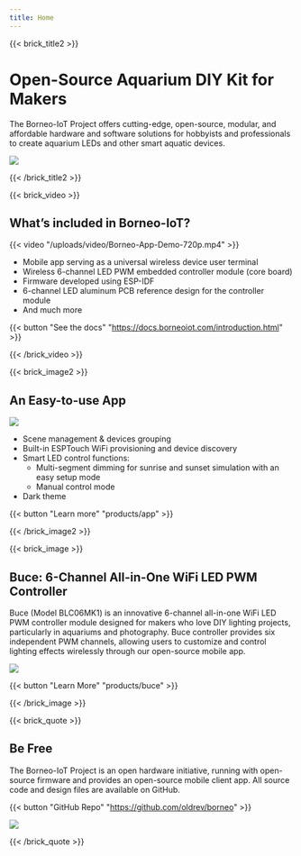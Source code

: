 ```yaml
---
title: Home
---
```


{{< brick_title2 >}}
# Open-Source Aquarium DIY Kit for Makers

The Borneo-IoT Project offers cutting-edge, open-source, modular, and affordable hardware and software solutions for hobbyists and professionals to create aquarium LEDs and other smart aquatic devices.

![](/uploads/photos/home/hero.jpg)

{{< /brick_title2 >}}

{{< brick_video >}}

## What’s included in Borneo-IoT?

{{< video "/uploads/video/Borneo-App-Demo-720p.mp4" >}}

- Mobile app serving as a universal wireless device user terminal
- Wireless 6-channel LED PWM embedded controller module (core board)
- Firmware developed using ESP-IDF
- 6-channel LED aluminum PCB reference design for the controller module
- And much more

{{< button "See the docs" "https://docs.borneoiot.com/introduction.html" >}}


{{< /brick_video >}}


{{< brick_image2 >}}

## An Easy-to-use App

![](/uploads/photos/home/app.png)

- Scene management & devices grouping
- Built-in ESPTouch WiFi provisioning and device discovery
- Smart LED control functions:
    - Multi-segment dimming for sunrise and sunset simulation with an easy setup mode
    - Manual control mode
- Dark theme

{{< button "Learn more" "products/app" >}}

{{< /brick_image2 >}}

{{< brick_image >}}

## Buce: 6-Channel All-in-One WiFi LED PWM Controller

Buce (Model BLC06MK1) is an innovative 6-channel all-in-one WiFi LED PWM controller module designed for makers who love DIY lighting projects, particularly in aquariums and photography. Buce controller provides six independent PWM channels, allowing users to customize and control lighting effects wirelessly through our open-source mobile app.

![](/uploads/photos/home/blc06mk1.jpg)

{{< button "Learn More" "products/buce" >}}

{{< /brick_image >}}


{{< brick_quote >}}

## Be Free

The Borneo-IoT Project is an open hardware initiative, running with open-source firmware and provides an open-source mobile client app. All source code and design files are available on GitHub.

{{< button "GitHub Repo" "https://github.com/oldrev/borneo" >}}

![](/uploads/photos/home/hero.jpg)

{{< /brick_quote >}}
